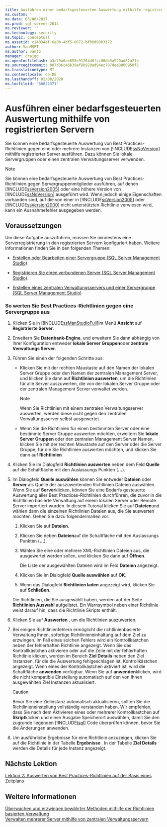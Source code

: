 ```yaml
---
title: Ausführen einer bedarfsgesteuerten Auswertung mithilfe registrierter Server | Microsoft-Dokumentation
ms.custom: ''
ms.date: 03/06/2017
ms.prod: sql-server-2014
ms.reviewer: ''
ms.technology: security
ms.topic: conceptual
ms.assetid: c14034ef-6e0b-4df5-8072-bfb8d90b3172
author: VanMSFT
ms.author: vanto
manager: craigg
ms.openlocfilehash: a3a79a6ec655e91264d6fcc00db5a920ad82a21e
ms.sourcegitcommit: b87d36c46b39af8b929ad94ec707dee8800950f5
ms.translationtype: MT
ms.contentlocale: de-DE
ms.lasthandoff: 02/08/2020
ms.locfileid: "66822371"
---
```

# <a name="perform-an-on-demand-evaluation-by-using-registered-servers"></a>Ausführen einer bedarfsgesteuerten Auswertung mithilfe von registrierten Servern

  Sie können eine bedarfsgesteuerte Auswertung von Best Practices-Richtlinien gegen eine oder mehrere Instanzen von [!INCLUDE[ssNoVersion](../includes/ssnoversion-md.md)] mithilfe registrierter Server ausführen. Dazu können Sie lokale Servergruppen oder einen zentralen Verwaltungsserver verwenden.  
  
> [!NOTE]  
>  Sie können eine bedarfsgesteuerte Auswertung von Best Practices-Richtlinien gegen Servergruppenmitglieder ausführen, auf denen [!INCLUDE[ssVersion2005](../includes/ssversion2005-md.md)] oder eine höhere Version von [!INCLUDE[ssNoVersion](../includes/ssnoversion-md.md)] ausgeführt wird. Wenn jedoch einige Eigenschaften vorhanden sind, auf die von einer in [!INCLUDE[ssVersion2005](../includes/ssversion2005-md.md)] oder [!INCLUDE[ssVersion2000](../includes/ssversion2000-md.md)] nicht unterstützten Richtlinie verwiesen wird, kann ein Ausnahmefehler ausgegeben werden.  
  
## <a name="prerequisites"></a>Voraussetzungen  
 Um diese Aufgabe auszuführen, müssen Sie mindestens eine Serverregistrierung in den registrierten Servern konfiguriert haben. Weitere Informationen finden Sie in den folgenden Themen:  
  
-   [Erstellen oder Bearbeiten einer Servergruppe &#40;SQL Server Management Studio&#41;](../ssms/register-servers/create-or-edit-a-server-group-sql-server-management-studio.md)  
  
-   [Registrieren Sie einen verbundenen Server &#40;SQL Server Management Studio&#41;](../ssms/register-servers/register-a-connected-server-sql-server-management-studio.md).  
  
-   [Erstellen eines zentralen Verwaltungsservers und einer Servergruppe &#40;SQL Server Management Studio&#41;](../ssms/register-servers/create-a-central-management-server-and-server-group.md)  
  
### <a name="to-evaluate-best-practices-policies-against-a-server-group"></a>So werten Sie Best Practices-Richtlinien gegen eine Servergruppe aus  
  
1.  Klicken Sie in [!INCLUDE[ssManStudioFull](../includes/ssmanstudiofull-md.md)]im Menü **Ansicht** auf **Registrierte Server**.  
  
2.  Erweitern Sie **Datenbank-Engine**, und erweitern Sie dann abhängig von Ihrer Konfiguration entweder **lokale Server Gruppen**oder **zentrale Verwaltungs Server**.  
  
3.  Führen Sie einen der folgenden Schritte aus:  
  
    -   Klicken Sie mit der rechten Maustaste auf den Namen der lokalen Server Gruppe oder den Namen der zentralen Management Server, und klicken Sie dann auf **Richtlinien auswerten**, um die Richtlinien für alle Server auszuwerten, die von der lokalen Server Gruppe oder der zentralen Management Server verwaltet werden.  
  
        > [!NOTE]  
        >  Wenn Sie Richtlinien mit einem zentralen Verwaltungsserver auswerten, werden diese nicht gegen den zentralen Verwaltungsserver selbst ausgewertet.  
  
    -   Wenn Sie die Richtlinien für einen bestimmten Server oder eine bestimmte Server Gruppe auswerten möchten, erweitern Sie **lokale Server Gruppen** oder den zentralen Management Server Namen, klicken Sie mit der rechten Maustaste auf den Server oder die Server Gruppe, für die Sie Richtlinien auswerten möchten, und klicken Sie dann auf **Richtlinien**  
  
4.  Klicken Sie im Dialogfeld **Richtlinien auswerten** neben dem Feld **Quelle** auf die Schaltfläche mit den Auslassungs Punkten (**...**).  
  
5.  Im Dialogfeld **Quelle auswählen** können Sie entweder **Dateien** oder **Server** als Quelle der auszuwertenden Richtlinien Dateien auswählen. Wenn Sie auf **Server**klicken, können Sie eine Bedarfs gesteuerte Auswertung aller Best Practices-Richtlinien durchführen, die zuvor in die Richtlinien basierte Verwaltung auf einem lokalen Server oder Remote Server importiert wurden. In diesem Tutorial klicken Sie auf **Dateien**und wählen dann die einzelnen Richtlinien Dateien aus, die Sie auswerten möchten. Gehen Sie dazu folgendermaßen vor:  
  
    1.  Klicken Sie auf **Dateien**.  
  
    2.  Klicken Sie neben **Dateien**auf die Schaltfläche mit den Auslassungs Punkten (**...**).  
  
    3.  Wählen Sie eine oder mehrere XML-Richtlinien Dateien aus, die ausgewertet werden sollen, und klicken Sie dann auf **Öffnen**.  
  
         Die Liste der ausgewählten Dateien wird im Feld **Dateien** angezeigt.  
  
    4.  Klicken Sie im Dialogfeld **Quelle auswählen** auf **OK**.  
  
    5.  Wenn das Dialogfeld **Richtlinien laden** angezeigt wird, klicken Sie auf **Schließen**.  
  
     Die Richtlinien, die Sie ausgewählt haben, werden auf der Seite **Richtlinien Auswahl** aufgelistet. Ein Warnsymbol neben einer Richtlinie weist darauf hin, dass die Richtlinie Skripts enthält.  
  
6.  Klicken Sie auf **Auswerten** , um die Richtlinien auszuwerten.  
  
7.  Bei einigen Richtlinienfehlern ermöglicht die richtlinienbasierte Verwaltung Ihnen, sofortige Richtlinieneinhaltung auf dem Ziel zu erzwingen. Im Fall eines solchen Fehlers wird ein Kontrollkästchen neben der fehlerhaften Richtlinie angezeigt. Wenn Sie das Kontrollkästchen aktivieren oder auf die Zeile mit der fehlerhaften Richtlinie klicken, werden im Bereich **Ziel Details** neben den Ziel Instanzen, für die die Auswertung fehlgeschlagen ist, Kontrollkästchen angezeigt. Wenn eines der Kontrollkästchen aktiviert ist, wird die Schaltfläche **anwenden** verfügbar. Wenn Sie auf **anwenden**klicken, wird die nicht kompatible Einstellung automatisch auf den von Ihnen ausgewählten Ziel Instanzen aktualisiert.  
  
    > [!CAUTION]  
    >  Bevor Sie eine Zielinstanz automatisch aktualisieren, sollten Sie die Richtlinieneinstellung vollständig verstanden haben. Wir empfehlen, dass Sie nach dem Aktivieren eines oder mehrerer Kontrollkästchen auf **Skript**klicken und einen Ausgabe Speicherort auswählen, damit Sie den zugrunde liegenden [!INCLUDE[tsql](../includes/tsql-md.md)] Code überprüfen können, bevor Sie die Änderungen anwenden.  
  
8.  Um ausführliche Ergebnisse für eine Richtlinie anzuzeigen, klicken Sie auf die Richtlinie in der Tabelle **Ergebnisse** . In der Tabelle **Ziel Details** werden die Details für jede Instanz angezeigt.  
  
## <a name="next-lesson"></a>Nächste Lektion  
 [Lektion 2: Auswerten von Best Practices-Richtlinien auf der Basis eines Zeitplans](../../2014/tutorials/lesson-2-evaluate-best-practices-policies-on-a-scheduled-basis.md)  
  
## <a name="see-also"></a>Weitere Informationen  
 [Überwachen und erzwingen bewährter Methoden mithilfe der Richtlinien basierten Verwaltung](../relational-databases/policy-based-management/monitor-and-enforce-best-practices-by-using-policy-based-management.md)   
 [Verwalten mehrerer Server mithilfe von zentralen Verwaltungsservern](../relational-databases/administer-multiple-servers-using-central-management-servers.md)  
  
  
